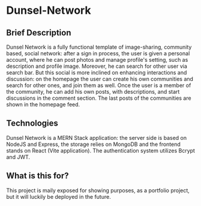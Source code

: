 # Dunsel-Network

## Brief Description
Dunsel Network is a fully functional template of image-sharing, community based, social network: after a sign in process, the user is given a personal account, where he can post photos and manage profile's setting, such as description and profile image. Moreover, he can search for other user via search bar.
But this social is more inclined on enhancing interactions and discussion: on the homepage the user can create his own communities and search for other ones, and join them as well. Once the user is a member of the community, he can add his own posts, with descriptions, and start discussions in the comment section.
The last posts of the communities are shown in the homepage feed.

## Technologies
Dunsel Network is a MERN Stack application: the server side is based on NodeJS and Express, the storage relies on MongoDB and the frontend stands on React (Vite application).
The authentication system utilizes Bcrypt and JWT.

## What is this for?
This project is maily exposed for showing purposes, as a portfolio project, but it will luckily be deployed in the future.
